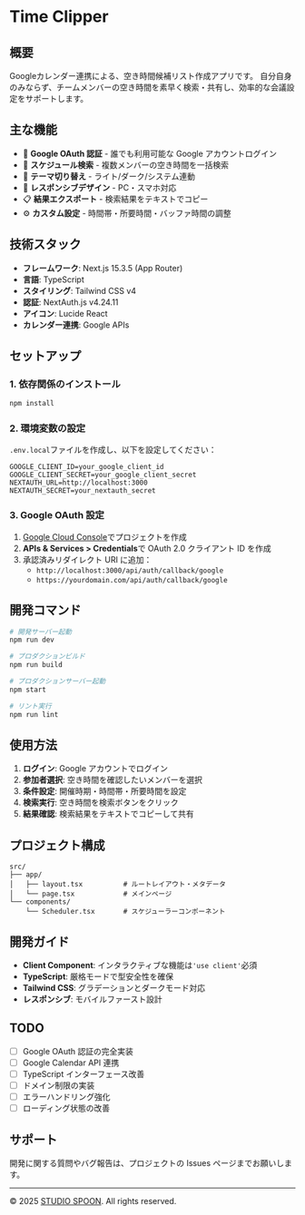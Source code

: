 # Time Clipper

## 概要

Googleカレンダー連携による、空き時間候補リスト作成アプリです。
自分自身のみならず、チームメンバーの空き時間を素早く検索・共有し、効率的な会議設定をサポートします。

## 主な機能

- 🔐 **Google OAuth 認証** - 誰でも利用可能な Google アカウントログイン
- 📅 **スケジュール検索** - 複数メンバーの空き時間を一括検索
- 🎨 **テーマ切り替え** - ライト/ダーク/システム連動
- 📱 **レスポンシブデザイン** - PC・スマホ対応
- 📋 **結果エクスポート** - 検索結果をテキストでコピー
- ⚙️ **カスタム設定** - 時間帯・所要時間・バッファ時間の調整

## 技術スタック

- **フレームワーク**: Next.js 15.3.5 (App Router)
- **言語**: TypeScript
- **スタイリング**: Tailwind CSS v4
- **認証**: NextAuth.js v4.24.11
- **アイコン**: Lucide React
- **カレンダー連携**: Google APIs

## セットアップ

### 1. 依存関係のインストール

```bash
npm install
```

### 2. 環境変数の設定

`.env.local`ファイルを作成し、以下を設定してください：

```env
GOOGLE_CLIENT_ID=your_google_client_id
GOOGLE_CLIENT_SECRET=your_google_client_secret
NEXTAUTH_URL=http://localhost:3000
NEXTAUTH_SECRET=your_nextauth_secret
```

### 3. Google OAuth 設定

1. [Google Cloud Console](https://console.cloud.google.com/)でプロジェクトを作成
2. **APIs & Services > Credentials**で OAuth 2.0 クライアント ID を作成
3. 承認済みリダイレクト URI に追加：
   - `http://localhost:3000/api/auth/callback/google`
   - `https://yourdomain.com/api/auth/callback/google`

## 開発コマンド

```bash
# 開発サーバー起動
npm run dev

# プロダクションビルド
npm run build

# プロダクションサーバー起動
npm start

# リント実行
npm run lint
```

## 使用方法

1. **ログイン**: Google アカウントでログイン
2. **参加者選択**: 空き時間を確認したいメンバーを選択
3. **条件設定**: 開催時期・時間帯・所要時間を設定
4. **検索実行**: 空き時間を検索ボタンをクリック
5. **結果確認**: 検索結果をテキストでコピーして共有

## プロジェクト構成

```
src/
├── app/
│   ├── layout.tsx          # ルートレイアウト・メタデータ
│   └── page.tsx            # メインページ
└── components/
    └── Scheduler.tsx       # スケジューラーコンポーネント
```

## 開発ガイド

- **Client Component**: インタラクティブな機能は`'use client'`必須
- **TypeScript**: 厳格モードで型安全性を確保
- **Tailwind CSS**: グラデーションとダークモード対応
- **レスポンシブ**: モバイルファースト設計

## TODO

- [ ] Google OAuth 認証の完全実装
- [ ] Google Calendar API 連携
- [ ] TypeScript インターフェース改善
- [ ] ドメイン制限の実装
- [ ] エラーハンドリング強化
- [ ] ローディング状態の改善

## サポート

開発に関する質問やバグ報告は、プロジェクトの Issues ページまでお願いします。

---

© 2025 [STUDIO SPOON](https://studio-spoon.co.jp/). All rights reserved.

